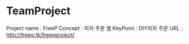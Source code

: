 # TeamProject
Project name : FreeP
Concept : 피자 주문 웹
KeyPoint : DIY피자 주문
URL : http://freep.tk/freepproject/
